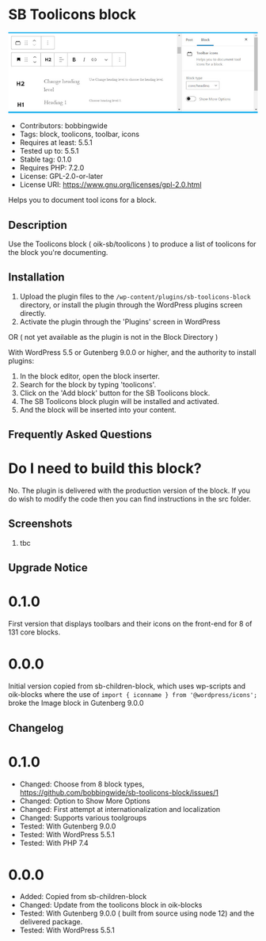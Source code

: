 # SB Toolicons block 
![banner](https://raw.githubusercontent.com/bobbingwide/sb-toolicons-block/master/assets/sb-toolicons-block-banner-772x250.jpg)
* Contributors:      bobbingwide
* Tags:              block, toolicons, toolbar, icons
* Requires at least: 5.5.1
* Tested up to:      5.5.1
* Stable tag:        0.1.0
* Requires PHP:      7.2.0
* License:           GPL-2.0-or-later
* License URI:       https://www.gnu.org/licenses/gpl-2.0.html

Helps you to document tool icons for a block.

## Description 
Use the Toolicons block ( oik-sb/toolicons ) to produce a list of toolicons for the block you're documenting.

## Installation 

1. Upload the plugin files to the `/wp-content/plugins/sb-toolicons-block` directory, or install the plugin through the WordPress plugins screen directly.
1. Activate the plugin through the 'Plugins' screen in WordPress

OR ( not yet available as the plugin is not in the Block Directory )

With WordPress 5.5 or Gutenberg 9.0.0 or higher, and the authority to install plugins:

1. In the block editor, open the block inserter.
1. Search for the block by typing 'toolicons'.
1. Click on the 'Add block' button for the SB Toolicons block.
1. The SB Toolicons block plugin will be installed and activated.
1. And the block will be inserted into your content.

## Frequently Asked Questions 

# Do I need to build this block? 
No. The plugin is delivered with the production version of the block.
If you do wish to modify the code then you can find instructions in the src folder.

## Screenshots 
1. tbc

## Upgrade Notice 
# 0.1.0 
First version that displays toolbars and their icons on the front-end for 8 of 131 core blocks.

# 0.0.0 
Initial version copied from sb-children-block, which uses wp-scripts and oik-blocks
where the use of `import { iconname } from '@wordpress/icons';` broke the Image block in Gutenberg 9.0.0

## Changelog 
# 0.1.0 
* Changed: Choose from 8 block types, https://github.com/bobbingwide/sb-toolicons-block/issues/1
* Changed: Option to Show More Options
* Changed: First attempt at internationalization and localization
* Changed: Supports various toolgroups
* Tested: With Gutenberg 9.0.0
* Tested: With WordPress 5.5.1
* Tested: With PHP 7.4


# 0.0.0 
* Added: Copied from sb-children-block
* Changed: Update from the toolicons block in oik-blocks
* Tested: With Gutenberg 9.0.0 ( built from source using node 12) and the delivered package.
* Tested: With WordPress 5.5.1
